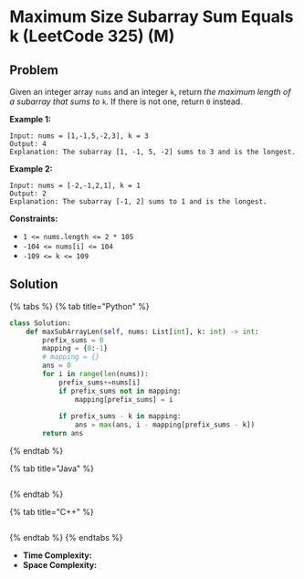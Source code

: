 # Maximum Size Subarray Sum Equals k (LeetCode 325) (M)

## Problem



Given an integer array `nums` and an integer `k`, return _the maximum length of a subarray that sums to_ `k`. If there is not one, return `0` instead.

&#x20;

**Example 1:**

```
Input: nums = [1,-1,5,-2,3], k = 3
Output: 4
Explanation: The subarray [1, -1, 5, -2] sums to 3 and is the longest.
```

**Example 2:**

```
Input: nums = [-2,-1,2,1], k = 1
Output: 2
Explanation: The subarray [-1, 2] sums to 1 and is the longest.
```

&#x20;

**Constraints:**

* `1 <= nums.length <= 2 * 105`
* `-104 <= nums[i] <= 104`
* `-109 <= k <= 109`



## Solution&#x20;

{% tabs %}
{% tab title="Python" %}
```python
class Solution:
    def maxSubArrayLen(self, nums: List[int], k: int) -> int:
        prefix_sums = 0
        mapping = {0:-1}
        # mapping = {}
        ans = 0
        for i in range(len(nums)):
            prefix_sums+=nums[i]
            if prefix_sums not in mapping:
                mapping[prefix_sums] = i
            
            if prefix_sums - k in mapping:
                ans = max(ans, i - mapping[prefix_sums - k])
        return ans
```
{% endtab %}

{% tab title="Java" %}
```java
```
{% endtab %}

{% tab title="C++" %}
```cpp
```
{% endtab %}
{% endtabs %}

* **Time Complexity:**
* **Space Complexity:**
